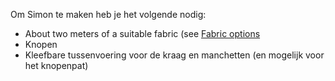 Om Simon te maken heb je het volgende nodig:

 - About two meters of a suitable fabric (see [Fabric options](/docs/patterns/simon/fabric/)
 - Knopen
 - Kleefbare tussenvoering voor de kraag en manchetten (en mogelijk voor het knopenpat)

